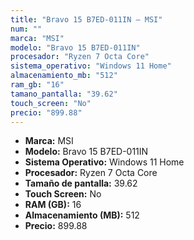 ```yaml
---
title: "Bravo 15 B7ED-011IN — MSI"
num: ""
marca: "MSI"
modelo: "Bravo 15 B7ED-011IN"
procesador: "Ryzen 7 Octa Core"
sistema_operativo: "Windows 11 Home"
almacenamiento_mb: "512"
ram_gb: "16"
tamano_pantalla: "39.62"
touch_screen: "No"
precio: "899.88"
---
```

<ul>
<li><strong>Marca:</strong> MSI</li>
<li><strong>Modelo:</strong> Bravo 15 B7ED-011IN</li>
<li><strong>Sistema Operativo:</strong> Windows 11 Home</li>
<li><strong>Procesador:</strong> Ryzen 7 Octa Core </li>
<li><strong>Tamaño de pantalla:</strong> 39.62</li>
<li><strong>Touch Screen:</strong> No</li>
<li><strong>RAM (GB):</strong> 16</li>
<li><strong>Almacenamiento (MB):</strong> 512</li>
<li><strong>Precio:</strong> 899.88</li>
</ul>